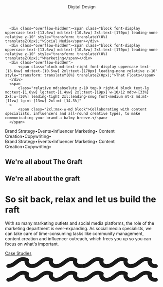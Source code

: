 <!DOCTYPE html>
<html lang="en">
<!-- ./tailwindcss -i ./src/input.css -o ./public/css/output.css --minify -->
<head>
  <meta charset="UTF-8">
  <meta http-equiv="X-UA-Compatible" content="IE=edge">
  <meta name="viewport" content="width=device-width, initial-scale=1.0">
  <title>PINKE | New</title>
  <!-- Favicon -->
  <link rel="shortcut icon" href="./public/img/favicon.ico" type="image/x-icon">
  <!-- Core theme TailwindCSS-->
  <link rel="stylesheet" href="./public/assets/css/output.css">
  <!-- Core theme CSS-->
  <link rel="stylesheet" href="./public/assets/css/constants.css">
  <!-- -->
  <!-- -->
  <script src="https://ajax.googleapis.com/ajax/libs/jquery/3.6.4/jquery.min.js"></script>
  <script defer src="https://cdn.jsdelivr.net/npm/alpinejs@3.x.x/dist/cdn.min.js"></script>
  <script type="text/javascript" src="./assets/js/main.js"></script>

</head>
<body class="bg-light">
<header class="">
    <div class="pt-3 pb-3 md:pt-4 md:pb-4 xl:pt-5 xl:pb-5 flex items-center">
        <div class="container">
            <div class="flex flex-wrap items-center relative z-10" id="header-wrap">
                <div class="flex flex-wrap items-center">
                    <div class="md:border-r border-dark mr-5 pr-5">
                        <a aria-label="" class="block py-2" href="/">
                        <!-- LOGO HERE -->
                          <div class="w-64">
                            <h1 class="text-white"><img class="" src="./public/assets/img/logo-bw.svg" alt=""></h1>
                          </div>
                        <!-- LOGO ABOVE HERE -->
                        </a>
                    </div>
                    <div class="overflow-hidden"><span class="text-xl font-medium hidden md:block transform transition-transform ease-in-out duration-500 translate-x-0">Digital Design</span></div>
                </div>
            </div>
        </div>
    </div>
</header>
<!---->
<div class="container mx-auto">

      <div class="overflow-hidden"><span class="block font-display uppercase text-[13.6vw] md:text-[10.5vw] 2xl:text-[170px] leading-none relative z-10" style="transform: translateY(0%) translateZ(0px);">Social Media</span></div>
      <div class="overflow-hidden"><span class="block font-display uppercase text-[13.6vw] md:text-[10.5vw] 2xl:text-[170px] leading-none relative z-10" style="transform: translateY(0%) translateZ(0px);">Marketing</span></div>
      <div class="overflow-hidden">
          <span class="block md:text-right font-display uppercase text-[13.6vw] md:text-[10.5vw] 2xl:text-[170px] leading-none relative z-10" style="transform: translateY(0%) translateZ(0px);">That Floats</span>
      </div>
      <span
          class="relative md:absolute z-10 top-0 right-0 block text-lg md:text-[1.6vw] lg:text-[1.4vw] 2xl:text-[19px] w-10/12 md:w-[33%] 2xl:w-[30%] leading-tight 2xl:leading-snug font-medium mt-2 md:mt-[11vw] lg:mt-[13vw] 2xl:mt-[14.3%]"
      >
          <span class="2xl:max-w-md block">Collaborating with content specialists, influencers and all-round creative types, to make communicating your brand a balmy breeze.</span>
      </span>
  </div>

  <div class="border-t border-b border-white py-4 md:py-6 relative z-10 overflow-hidden mt-5 md:mt-0">
      <div class="overflow-hidden">
          <div style="transform: translateY(0%) translateZ(0px);">
              <div class="relative flex overflow-x-hidden font-display uppercase md:text-[2vw] 2xl:text-3xl">
                  <div class="animate-marquee whitespace-nowrap">
                      <span class="mx-1">Brand Strategy</span><span class="mx-1">•</span><span class="mx-1">Events</span><span class="mx-1">•</span><span class="mx-1">Influencer Marketing</span><span class="mx-1">•</span>
                      <span class="mx-1">Content Creation</span><span class="mx-1">•</span><span class="mx-1">Copywriting</span><span class="mx-1">•</span>
                  </div>
                  <div class="absolute top-0 animate-marquee2 whitespace-nowrap">
                      <span class="mx-1">Brand Strategy</span><span class="mx-1">•</span><span class="mx-1">Events</span><span class="mx-1">•</span><span class="mx-1">Influencer Marketing</span><span class="mx-1">•</span>
                      <span class="mx-1">Content Creation</span><span class="mx-1">•</span><span class="mx-1">Copywriting</span><span class="mx-1">•</span>
                  </div>
              </div>
          </div>
      </div>
  </div>
</div>

<!---->

<div class="container_container__2oEsn">
  <div class="flex flex-wrap pb-3 md:pb-16 2xl:pb-24">
      <div class="w-full md:ml-auto">
          <div class="relative z-40">
              <h2 class="relative z-10 font-display uppercase text-[13vw] md:text-[10.5vw] 2xl:text-[160px] leading-none md:text-right hidden md:block">
                  <span class="block overflow-hidden"><span class="block" style="transform: translateY(0%) translateZ(0px);">We're all about</span></span>
                  <span class="block overflow-hidden">
                      <span class="block" style="transform: translateY(0%) translateZ(0px);"> <span class="stroke">The Graft</span></span>
                  </span>
              </h2>
              <h2 class="relative z-10 block md:hidden font-display uppercase text-[13vw] md:text-[10.5vw] 2xl:text-[170px] leading-none md:text-right">We're all about <span class="stroke">the graft</span></h2>
          </div>
      </div>
  </div>
  <div class="flex flex-wrap relative z-50">
      <div class="w-full md:w-5/12 md:ml-auto">
          <div class="w-11/12">
              <div class="content content--opaque content--fancy text-lg 2xl:text-xl">
                  <h1>So sit back, relax and let us build the raft</h1>
                  <p>
                      With so many marketing outlets and social media platforms, the role of the marketing department is ever-expanding. As social media specialists, we can take care of time-consuming tasks like community management,
                      content creation and influencer outreach, which frees you up so you can focus on what's important.
                  </p>
              </div>
              <a class="relative inline-block text-current font-bold pb-[10px] fancy-link ring-white group undefined" href="/case-studies">
                  <span class="block group-hover:opacity-60 transition-opacity ease-in-out duration-500">Case Studies</span>
                  <div class="absolute bottom-0 left-0 w-full">
                      <div class="relative z-10 overflow-hidden py-2">
                          <div class="absolute bottom-0 left-0 w-full group-hover:opacity-60 transition-opacity ease-in-out duration-500">
                              <div class="relative flex overflow-x-hidden">
                                  <div class="animate-marquee-fast animation whitespace-nowrap">
                                      <svg class="block w-full" viewBox="0 0 78 7" fill="none" xmlns="http://www.w3.org/2000/svg">
                                          <path
                                              d="M38.553 4.595c-.729.068-1.373-.134-1.806-.572-.455-.462-.591-1.121-.383-1.768.102-.314-.058-.57-.357-.7-2.997-1.298-4.725.07-6.252 1.277-1.06.837-2.06 1.628-3.511 1.763-.732.07-1.374-.134-1.806-.572-.454-.462-.6-1.123-.38-1.768.16-.471-.31-.68-.359-.7-.748-.325-1.419-.482-2.027-.517-1.823-.108-3.082.888-4.228 1.794-1.059.837-2.06 1.628-3.511 1.763-.732.07-1.373-.134-1.805-.572-.455-.462-.6-1.123-.381-1.768.16-.471-.31-.68-.358-.7-2.996-1.297-4.725.07-6.253 1.277-1.06.837-2.059 1.628-3.51 1.763-.386.037-.664.333-.622.663.04.307.343.534.697.534a.847.847 0 00.078-.003c1.911-.18 3.186-1.187 4.31-2.076 1.361-1.075 2.375-1.87 4.19-1.268a2.746 2.746 0 00.775 2.352c.644.654 1.578 1.012 2.607 1.012.115 0 .233-.007.35-.016a.848.848 0 00.078-.004c1.911-.18 3.186-1.187 4.31-2.075 1.358-1.072 2.37-1.865 4.177-1.272a.103.103 0 00.013.005 2.746 2.746 0 00.775 2.35c.645.654 1.578 1.013 2.608 1.013.14 0 .281-.007.424-.02 1.913-.18 3.188-1.187 4.313-2.076 1.359-1.075 2.375-1.87 4.189-1.267a2.745 2.745 0 00.777 2.35c.644.654 1.578 1.013 2.608 1.013.14 0 .28-.006.424-.02.386-.036.664-.333.621-.662-.042-.33-.385-.57-.775-.533z"
                                              fill="currentColor"
                                              stroke="currentColor"
                                              stroke-width=".72"
                                          ></path>
                                          <path
                                              d="M76.553 4.595c-.729.068-1.373-.134-1.806-.572-.455-.462-.591-1.121-.383-1.768.102-.314-.058-.57-.357-.7-2.997-1.298-4.726.07-6.252 1.277-1.06.837-2.06 1.628-3.511 1.763-.732.07-1.374-.134-1.806-.572-.455-.462-.6-1.123-.38-1.768.16-.471-.31-.68-.359-.7-.748-.325-1.419-.482-2.026-.517-1.824-.108-3.083.888-4.229 1.794-1.059.837-2.06 1.628-3.511 1.763-.731.07-1.373-.134-1.805-.572-.455-.462-.6-1.123-.381-1.768.16-.471-.31-.68-.358-.7-2.995-1.297-4.725.07-6.253 1.277-1.06.837-2.059 1.628-3.51 1.763-.386.037-.664.333-.622.663.04.307.343.534.697.534a.844.844 0 00.078-.003c1.911-.18 3.186-1.187 4.31-2.076 1.361-1.075 2.375-1.87 4.19-1.268a2.746 2.746 0 00.775 2.352c.645.654 1.578 1.012 2.607 1.012.115 0 .233-.007.35-.016a.848.848 0 00.078-.004c1.911-.18 3.186-1.187 4.31-2.075 1.358-1.072 2.37-1.865 4.177-1.272l.013.005a2.746 2.746 0 00.775 2.35c.645.654 1.578 1.013 2.608 1.013.14 0 .281-.007.424-.02 1.913-.18 3.188-1.187 4.313-2.076 1.359-1.075 2.374-1.87 4.188-1.267a2.745 2.745 0 00.778 2.35c.644.654 1.578 1.013 2.608 1.013.14 0 .28-.006.424-.02.386-.036.664-.333.622-.662-.043-.33-.386-.57-.775-.533z"
                                              fill="currentColor"
                                              stroke="currentColor"
                                              stroke-width=".72"
                                          ></path>
                                      </svg>
                                  </div>
                                  <div class="absolute top-0 animation animate-marquee2-fast whitespace-nowrap">
                                      <svg class="block w-full -ml-1" viewBox="0 0 78 7" fill="none" xmlns="http://www.w3.org/2000/svg">
                                          <path
                                              d="M38.553 4.595c-.729.068-1.373-.134-1.806-.572-.455-.462-.591-1.121-.383-1.768.102-.314-.058-.57-.357-.7-2.997-1.298-4.725.07-6.252 1.277-1.06.837-2.06 1.628-3.511 1.763-.732.07-1.374-.134-1.806-.572-.454-.462-.6-1.123-.38-1.768.16-.471-.31-.68-.359-.7-.748-.325-1.419-.482-2.027-.517-1.823-.108-3.082.888-4.228 1.794-1.059.837-2.06 1.628-3.511 1.763-.732.07-1.373-.134-1.805-.572-.455-.462-.6-1.123-.381-1.768.16-.471-.31-.68-.358-.7-2.996-1.297-4.725.07-6.253 1.277-1.06.837-2.059 1.628-3.51 1.763-.386.037-.664.333-.622.663.04.307.343.534.697.534a.847.847 0 00.078-.003c1.911-.18 3.186-1.187 4.31-2.076 1.361-1.075 2.375-1.87 4.19-1.268a2.746 2.746 0 00.775 2.352c.644.654 1.578 1.012 2.607 1.012.115 0 .233-.007.35-.016a.848.848 0 00.078-.004c1.911-.18 3.186-1.187 4.31-2.075 1.358-1.072 2.37-1.865 4.177-1.272a.103.103 0 00.013.005 2.746 2.746 0 00.775 2.35c.645.654 1.578 1.013 2.608 1.013.14 0 .281-.007.424-.02 1.913-.18 3.188-1.187 4.313-2.076 1.359-1.075 2.375-1.87 4.189-1.267a2.745 2.745 0 00.777 2.35c.644.654 1.578 1.013 2.608 1.013.14 0 .28-.006.424-.02.386-.036.664-.333.621-.662-.042-.33-.385-.57-.775-.533z"
                                              fill="currentColor"
                                              stroke="currentColor"
                                              stroke-width=".72"
                                          ></path>
                                          <path
                                              d="M76.553 4.595c-.729.068-1.373-.134-1.806-.572-.455-.462-.591-1.121-.383-1.768.102-.314-.058-.57-.357-.7-2.997-1.298-4.726.07-6.252 1.277-1.06.837-2.06 1.628-3.511 1.763-.732.07-1.374-.134-1.806-.572-.455-.462-.6-1.123-.38-1.768.16-.471-.31-.68-.359-.7-.748-.325-1.419-.482-2.026-.517-1.824-.108-3.083.888-4.229 1.794-1.059.837-2.06 1.628-3.511 1.763-.731.07-1.373-.134-1.805-.572-.455-.462-.6-1.123-.381-1.768.16-.471-.31-.68-.358-.7-2.995-1.297-4.725.07-6.253 1.277-1.06.837-2.059 1.628-3.51 1.763-.386.037-.664.333-.622.663.04.307.343.534.697.534a.844.844 0 00.078-.003c1.911-.18 3.186-1.187 4.31-2.076 1.361-1.075 2.375-1.87 4.19-1.268a2.746 2.746 0 00.775 2.352c.645.654 1.578 1.012 2.607 1.012.115 0 .233-.007.35-.016a.848.848 0 00.078-.004c1.911-.18 3.186-1.187 4.31-2.075 1.358-1.072 2.37-1.865 4.177-1.272l.013.005a2.746 2.746 0 00.775 2.35c.645.654 1.578 1.013 2.608 1.013.14 0 .281-.007.424-.02 1.913-.18 3.188-1.187 4.313-2.076 1.359-1.075 2.374-1.87 4.188-1.267a2.745 2.745 0 00.778 2.35c.644.654 1.578 1.013 2.608 1.013.14 0 .28-.006.424-.02.386-.036.664-.333.622-.662-.043-.33-.386-.57-.775-.533z"
                                              fill="currentColor"
                                              stroke="currentColor"
                                              stroke-width=".72"
                                          ></path>
                                      </svg>
                                  </div>
                              </div>
                          </div>
                      </div>
                  </div>
              </a>
          </div>
      </div>
  </div>
</div>


</body>
</html>
